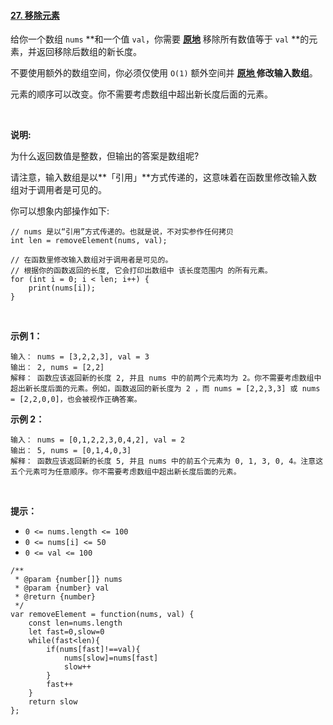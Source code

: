 #### [27. 移除元素](https://leetcode.cn/problems/remove-element/)

给你一个数组 `nums` **和一个值 `val`，你需要 **[原地](https://baike.baidu.com/item/%E5%8E%9F%E5%9C%B0%E7%AE%97%E6%B3%95)** 移除所有数值等于 `val` **的元素，并返回移除后数组的新长度。

不要使用额外的数组空间，你必须仅使用 `O(1)` 额外空间并 **[原地 ](https://baike.baidu.com/item/%E5%8E%9F%E5%9C%B0%E7%AE%97%E6%B3%95)修改输入数组**。

元素的顺序可以改变。你不需要考虑数组中超出新长度后面的元素。

 

**说明:**

为什么返回数值是整数，但输出的答案是数组呢?

请注意，输入数组是以**「引用」**方式传递的，这意味着在函数里修改输入数组对于调用者是可见的。

你可以想象内部操作如下:

```
// nums 是以“引用”方式传递的。也就是说，不对实参作任何拷贝
int len = removeElement(nums, val);

// 在函数里修改输入数组对于调用者是可见的。
// 根据你的函数返回的长度, 它会打印出数组中 该长度范围内 的所有元素。
for (int i = 0; i < len; i++) {
    print(nums[i]);
}
```

 

**示例 1：**

```
输入： nums = [3,2,2,3], val = 3
输出： 2, nums = [2,2]
解释： 函数应该返回新的长度 2, 并且 nums 中的前两个元素均为 2。你不需要考虑数组中超出新长度后面的元素。例如，函数返回的新长度为 2 ，而 nums = [2,2,3,3] 或 nums = [2,2,0,0]，也会被视作正确答案。
```

**示例 2：**

```
输入： nums = [0,1,2,2,3,0,4,2], val = 2
输出： 5, nums = [0,1,4,0,3]
解释： 函数应该返回新的长度 5, 并且 nums 中的前五个元素为 0, 1, 3, 0, 4。注意这五个元素可为任意顺序。你不需要考虑数组中超出新长度后面的元素。
```

 

**提示：**

-   `0 <= nums.length <= 100`
-   `0 <= nums[i] <= 50`
-   `0 <= val <= 100`

```
/**
 * @param {number[]} nums
 * @param {number} val
 * @return {number}
 */
var removeElement = function(nums, val) {
    const len=nums.length
    let fast=0,slow=0
    while(fast<len){
        if(nums[fast]!==val){
            nums[slow]=nums[fast]
            slow++
        }
        fast++
    }
    return slow
};
```